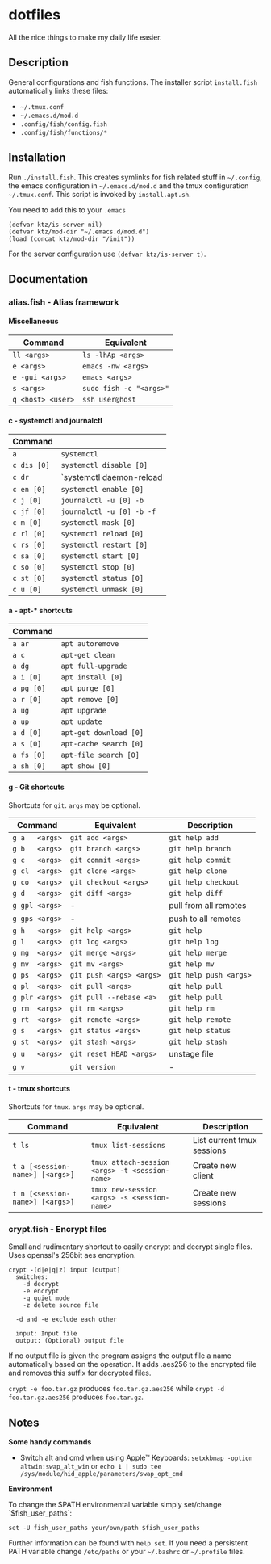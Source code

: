 # dotfiles #

All the nice things to make my daily life easier.


## Description ##

General configurations and fish functions. The installer script
`install.fish` automatically links these files:

* `~/.tmux.conf`
* `~/.emacs.d/mod.d`
* `.config/fish/config.fish`
* `.config/fish/functions/*`


## Installation ##

Run `./install.fish`. This creates symlinks for fish related stuff in
`~/.config`, the emacs configuration in `~/.emacs.d/mod.d` and the
tmux configuration `~/.tmux.conf`. This script is invoked by
`install.apt.sh`.

You need to add this to your `.emacs`

```
(defvar ktz/is-server nil)
(defvar ktz/mod-dir "~/.emacs.d/mod.d")
(load (concat ktz/mod-dir "/init"))
```

For the server configuration use `(defvar ktz/is-server t)`.


## Documentation ##

### alias.fish - Alias framework ###

#### Miscellaneous ####

| Command          | Equivalent                 |
|------------------|----------------------------|
| `ll <args>`      | `ls -lhAp <args>`          |
| `e <args>`       | `emacs -nw <args>`         |
| `e -gui <args>`  | `emacs <args>`             |
| `s <args>`       | `sudo fish -c "<args>"`    |
| `q <host> <user>`| `ssh user@host`            |

#### c - systemctl and journalctl ####

| Command     |                             |
|-------------|-----------------------------|
| `a`         | `systemctl`                 |
| `c dis [0]` | `systemctl disable [0]`     |
| `c dr`      | `systemctl daemon-reload    |
| `c en [0]`  | `systemctl enable [0]`      |
| `c j [0]`   | `journalctl -u [0] -b`      |
| `c jf [0]`  | `journalctl -u [0] -b -f`   |
| `c m [0]`   | `systemctl mask [0]`        |
| `c rl [0]`  | `systemctl reload [0]`      |
| `c rs [0]`  | `systemctl restart [0]`     |
| `c sa [0]`  | `systemctl start [0]`       |
| `c so [0]`  | `systemctl stop [0]`        |
| `c st [0]`  | `systemctl status [0]`      |
| `c u [0]`   | `systemctl unmask [0]`      |


#### a - apt-* shortcuts ####

| Command          |                              |
|------------------|------------------------------|
| `a ar`           | `apt autoremove`             |
| `a c`            | `apt-get clean`              |
| `a dg`           | `apt full-upgrade`           |
| `a i [0]`        | `apt install [0]`            |
| `a pg [0]`       | `apt purge [0]`              |
| `a r [0]`        | `apt remove [0]`             |
| `a ug`           | `apt upgrade`                |
| `a up`           | `apt update`                 |
| `a d [0]`        | `apt-get download [0]`       |
| `a s [0]`        | `apt-cache search [0]`       |
| `a fs [0]`       | `apt-file search [0]`        |
| `a sh [0]`       | `apt show [0]`               |

#### g - Git shortcuts ####

Shortcuts for `git`. `args` may be optional.

| Command        | Equivalent              | Description           |
|----------------|-------------------------|-----------------------|
| `g a   <args>` | `git add <args>`        | `git help add`        |
| `g b   <args>` | `git branch <args>`     | `git help branch`     |
| `g c   <args>` | `git commit <args>`     | `git help commit`     |
| `g cl  <args>` | `git clone <args>`      | `git help clone`      |
| `g co  <args>` | `git checkout <args>`   | `git help checkout`   |
| `g d   <args>` | `git diff <args>`       | `git help diff`       |
| `g gpl <args>` | -                       | pull from all remotes |
| `g gps <args>` | -                       | push to all remotes   |
| `g h   <args>` | `git help <args>`       | `git help`            |
| `g l   <args>` | `git log <args>`        | `git help log`        |
| `g mg  <args>` | `git merge <args>`      | `git help merge`      |
| `g mv  <args>` | `git mv <args>`         | `git help mv`         |
| `g ps  <args>` | `git push <args> <args>`| `git help push <args>`|
| `g pl  <args>` | `git pull <args>`       | `git help pull`       |
| `g plr <args>` | `git pull --rebase <a>` | `git help pull`       |
| `g rm  <args>` | `git rm <args>`         | `git help rm`         |
| `g rt  <args>` | `git remote <args>`     | `git help remote`     |
| `g s   <args>` | `git status <args>`     | `git help status`     |
| `g st  <args>` | `git stash <args>`      | `git help stash`      |
| `g u   <args>` | `git reset HEAD <args>` | unstage file          |
| `g v`          | `git version`           | -                     |


#### t - tmux shortcuts ####

Shortcuts for `tmux`. `args` may be optional.

| Command                         | Equivalent                                     | Description                |
|---------------------------------|------------------------------------------------|----------------------------|
| `t ls`                          | `tmux list-sessions`                           | List current tmux sessions |
| `t a [<session-name>] [<args>]` | `tmux attach-session <args> -t <session-name>` | Create new client          |
| `t n [<session-name>] [<args>]` | `tmux new-session <args> -s <session-name>`    | Create new sessions        |


### crypt.fish - Encrypt files ###

Small and rudimentary shortcut to easily encrypt and decrypt single
files. Uses openssl's 256bit aes encryption.

```
crypt -(d|e|q|z) input [output]
  switches:
    -d decrypt
    -e encrypt
    -q quiet mode
    -z delete source file

  -d and -e exclude each other

  input: Input file
  output: (Optional) output file
```

If no output file is given the program assigns the output file a name
automatically based on the operation. It adds .aes256 to the encrypted
file and removes this suffix for decrypted files.

`crypt -e foo.tar.gz` produces `foo.tar.gz.aes256` while
`crypt -d foo.tar.gz.aes256` produces `foo.tar.gz`.


## Notes ##

__Some handy commands__

* Switch alt and cmd when using Apple™ Keyboards: `setxkbmap -option altwin:swap_alt_win` or `echo 1 | sudo tee /sys/module/hid_apple/parameters/swap_opt_cmd`

__Environment__

To change the $PATH environmental variable simply set/change
`$fish_user_paths`:

```
set -U fish_user_paths your/own/path $fish_user_paths
```

Further information can be found with `help set`.  If you need a
persistent PATH variable change `/etc/paths` or your `~/.bashrc` or
`~/.profile` files.
